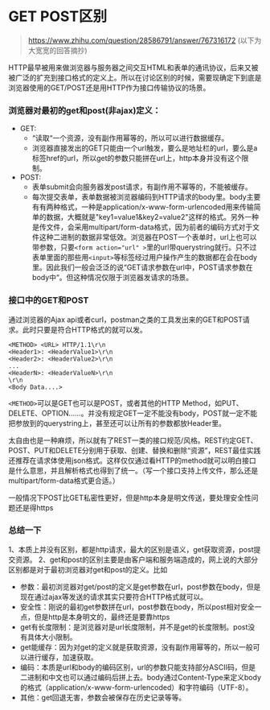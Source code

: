 # GET POST区别
> https://www.zhihu.com/question/28586791/answer/767316172 (以下为大宽宽的回答摘抄)
​

HTTP最早被用来做浏览器与服务器之间交互HTML和表单的通讯协议，后来又被被广泛的扩充到接口格式的定义上。所以在讨论区别的时候，需要现确定下到底是浏览器使用的GET/POST还是用HTTP作为接口传输协议的场景。
### 浏览器对最初的get和post(非ajax)定义：
- GET: 
  - “读取“一个资源，没有副作用幂等的，所以可以进行数据缓存。
  - 浏览器直接发出的GET只能由一个url触发，要么是地址栏的url，要么是a标签href的url，所以get的参数只能拼在url上，http本身并没有这个限制。
- POST: 
  - 表单submit会向服务器发post请求，有副作用不幂等的，不能被缓存。
  - 每次提交表单，表单数据被浏览器编码到HTTP请求的body里。body主要有有两种格式，一种是application/x-www-form-urlencoded用来传输简单的数据，大概就是"key1=value1&key2=value2"这样的格式。另外一种是传文件，会采用multipart/form-data格式，因为前者的编码方式对于文件这种二进制的数据非常低效。浏览器在POST一个表单时，url上也可以带参数，只要```<form action="url" >```里的url带querystring就行。只不过表单里面的那些用```<input>```等标签经过用户操作产生的数据都在会在body里。因此我们一般会泛泛的说“GET请求参数在url中，POST请求参数在body中“。但这种情况仅限于浏览器发请求的场景。

### 接口中的GET和POST
通过浏览器的Ajax api或者curl，postman之类的工具发出来的GET和POST请求。此时只要是符合HTTP格式的就可以发。
```
<METHOD> <URL> HTTP/1.1\r\n
<Header1>: <HeaderValue1>\r\n
<Header2>: <HeaderValue2>\r\n
...
<HeaderN>: <HeaderValueN>\r\n
\r\n
<Body Data....>
```
```<METHOD>```可以是GET也可以是POST，或者其他的HTTP Method，如PUT、DELETE、OPTION……。并没有规定GET一定不能没有body，POST就一定不能把参放到<URL>的querystring上，甚至还可以让所有的参数都放Header里。


太自由也是一种麻烦，所以就有了REST一类的接口规范/风格。REST约定GET、POST、PUT和DELETE分别用于获取、创建、替换和删除“资源”，REST最佳实践还推荐在请求体使用json格式。这样仅仅通过看HTTP的method就可以明白接口是什么意思，并且解析格式也得到了统一。（写一个接口支持上传文件，那么还是multipart/form-data格式更合适。）

一般情况下POST比GET私密性更好，但是http本身是明文传送，要处理安全性问题还是得https

### 总结一下
1、本质上并没有区别，都是http请求，最大的区别是语义，get获取资源，post提交资源。
2、get和post的区别主要是由客户端和服务端造成的，网上说的大部分区别都是对于最初浏览器对get和post的定义。比如
  - 参数：最初浏览器对get/post的定义是get参数在url，post参数在body，但是现在通过ajax等发送的请求其实只要符合HTTP格式就可以。
  - 安全性：刚说的最初get参数拼在url，post参数在body，所以post相对安全一点，但是http是本身明文的，最终还是要靠https
  - get有长度限制：是浏览器对是url长度限制，并不是get的长度限制。post没有具体大小限制。
  - get能缓存：因为对get的定义就是获取资源，没有副作用幂等的，所以一般可以进行缓存，加速获取。
  - 编码：本质是url和body的编码区别，url的参数只能支持部分ASCII码，但是二进制和中文也可以通过编码后拼上去。body通过Content-Type来定义body的格式（application/x-www-form-urlencoded）和字符编码（UTF-8）。
  - 其他：get回退无害，参数会被保存在历史记录等等。

